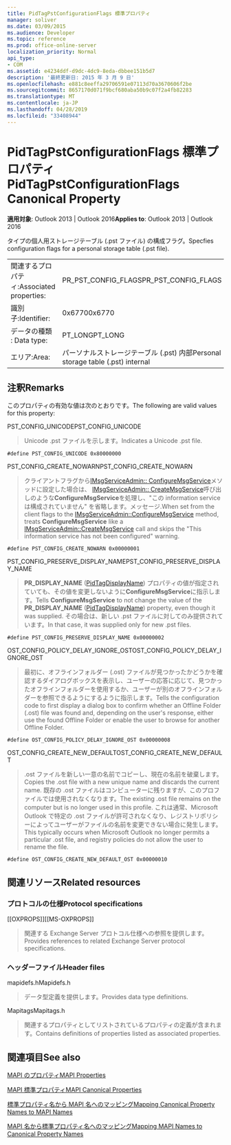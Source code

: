 ```yaml
---
title: PidTagPstConfigurationFlags 標準プロパティ
manager: soliver
ms.date: 03/09/2015
ms.audience: Developer
ms.topic: reference
ms.prod: office-online-server
localization_priority: Normal
api_type:
- COM
ms.assetid: e4234ddf-d9dc-4dc9-8eda-dbbee151b5d7
description: '最終更新日: 2015 年 3 月 9 日'
ms.openlocfilehash: e881c8eeffa29706591e07113d70a3670606f2be
ms.sourcegitcommit: 8657170d071f9bcf680aba50b9c07f2a4fb82283
ms.translationtype: MT
ms.contentlocale: ja-JP
ms.lasthandoff: 04/28/2019
ms.locfileid: "33408944"
---
```

# <a name="pidtagpstconfigurationflags-canonical-property"></a><span data-ttu-id="17dd3-103">PidTagPstConfigurationFlags 標準プロパティ</span><span class="sxs-lookup"><span data-stu-id="17dd3-103">PidTagPstConfigurationFlags Canonical Property</span></span>
  
<span data-ttu-id="17dd3-104">**適用対象**: Outlook 2013 | Outlook 2016</span><span class="sxs-lookup"><span data-stu-id="17dd3-104">**Applies to**: Outlook 2013 | Outlook 2016</span></span> 
  
<span data-ttu-id="17dd3-105">タイプの個人用ストレージテーブル (.pst ファイル) の構成フラグ。</span><span class="sxs-lookup"><span data-stu-id="17dd3-105">Specfies configuration flags for a personal storage table (.pst file).</span></span>
  
|||
|:-----|:-----|
|<span data-ttu-id="17dd3-106">関連するプロパティ:</span><span class="sxs-lookup"><span data-stu-id="17dd3-106">Associated properties:</span></span>  <br/> |<span data-ttu-id="17dd3-107">PR_PST_CONFIG_FLAGS</span><span class="sxs-lookup"><span data-stu-id="17dd3-107">PR_PST_CONFIG_FLAGS</span></span>  <br/> |
|<span data-ttu-id="17dd3-108">識別子:</span><span class="sxs-lookup"><span data-stu-id="17dd3-108">Identifier:</span></span>  <br/> |<span data-ttu-id="17dd3-109">0x6770</span><span class="sxs-lookup"><span data-stu-id="17dd3-109">0x6770</span></span>  <br/> |
|<span data-ttu-id="17dd3-110">データの種類 : </span><span class="sxs-lookup"><span data-stu-id="17dd3-110">Data type:</span></span>  <br/> |<span data-ttu-id="17dd3-111">PT_LONG</span><span class="sxs-lookup"><span data-stu-id="17dd3-111">PT_LONG</span></span>  <br/> |
|<span data-ttu-id="17dd3-112">エリア:</span><span class="sxs-lookup"><span data-stu-id="17dd3-112">Area:</span></span>  <br/> |<span data-ttu-id="17dd3-113">パーソナルストレージテーブル (.pst) 内部</span><span class="sxs-lookup"><span data-stu-id="17dd3-113">Personal storage table (.pst) internal</span></span>  <br/> |
   
## <a name="remarks"></a><span data-ttu-id="17dd3-114">注釈</span><span class="sxs-lookup"><span data-stu-id="17dd3-114">Remarks</span></span>

<span data-ttu-id="17dd3-115">このプロパティの有効な値は次のとおりです。</span><span class="sxs-lookup"><span data-stu-id="17dd3-115">The following are valid values for this property:</span></span>
  
<span data-ttu-id="17dd3-116">PST_CONFIG_UNICODE</span><span class="sxs-lookup"><span data-stu-id="17dd3-116">PST_CONFIG_UNICODE</span></span>
  
> <span data-ttu-id="17dd3-117">Unicode .pst ファイルを示します。</span><span class="sxs-lookup"><span data-stu-id="17dd3-117">Indicates a Unicode .pst file.</span></span> 
    
   `#define PST_CONFIG_UNICODE 0x80000000`
    
<span data-ttu-id="17dd3-118">PST_CONFIG_CREATE_NOWARN</span><span class="sxs-lookup"><span data-stu-id="17dd3-118">PST_CONFIG_CREATE_NOWARN</span></span>
  
> <span data-ttu-id="17dd3-119">クライアントフラグから[IMsgServiceAdmin:: ConfigureMsgService](imsgserviceadmin-configuremsgservice.md)メソッドに設定した場合は、 [IMsgServiceAdmin:: CreateMsgService](imsgserviceadmin-createmsgservice.md)呼び出しのような**ConfigureMsgService**を処理し、"この information service は構成されていません" を省略します。メッセージ.</span><span class="sxs-lookup"><span data-stu-id="17dd3-119">When set from the client flags to the [IMsgServiceAdmin::ConfigureMsgService](imsgserviceadmin-configuremsgservice.md) method, treats **ConfigureMsgService** like a [IMsgServiceAdmin::CreateMsgService](imsgserviceadmin-createmsgservice.md) call and skips the "This information service has not been configured" warning.</span></span> 
    
   `#define PST_CONFIG_CREATE_NOWARN 0x00000001`
    
<span data-ttu-id="17dd3-120">PST_CONFIG_PRESERVE_DISPLAY_NAME</span><span class="sxs-lookup"><span data-stu-id="17dd3-120">PST_CONFIG_PRESERVE_DISPLAY_NAME</span></span>
  
> <span data-ttu-id="17dd3-121">**PR_DISPLAY_NAME** ([PidTagDisplayName](pidtagdisplayname-canonical-property.md)) プロパティの値が指定されていても、その値を変更しないように**ConfigureMsgService**に指示します。</span><span class="sxs-lookup"><span data-stu-id="17dd3-121">Tells **ConfigureMsgService** to not change the value of the **PR_DISPLAY_NAME** ([PidTagDisplayName](pidtagdisplayname-canonical-property.md)) property, even though it was supplied.</span></span> <span data-ttu-id="17dd3-122">その場合は、新しい .pst ファイルに対してのみ提供されています。</span><span class="sxs-lookup"><span data-stu-id="17dd3-122">In that case, it was supplied only for new .pst files.</span></span>
    
   `#define PST_CONFIG_PRESERVE_DISPLAY_NAME 0x00000002`
    
<span data-ttu-id="17dd3-123">OST_CONFIG_POLICY_DELAY_IGNORE_OST</span><span class="sxs-lookup"><span data-stu-id="17dd3-123">OST_CONFIG_POLICY_DELAY_IGNORE_OST</span></span>
  
> <span data-ttu-id="17dd3-124">最初に、オフラインフォルダー (.ost) ファイルが見つかったかどうかを確認するダイアログボックスを表示し、ユーザーの応答に応じて、見つかったオフラインフォルダーを使用するか、ユーザーが別のオフラインフォルダーを参照できるようにするように指示します。</span><span class="sxs-lookup"><span data-stu-id="17dd3-124">Tells the configuration code to first display a dialog box to confirm whether an Offline Folder (.ost) file was found and, depending on the user's response, either use the found Offline Folder or enable the user to browse for another Offline Folder.</span></span>
    
   `#define OST_CONFIG_POLICY_DELAY_IGNORE_OST 0x00000008`
    
<span data-ttu-id="17dd3-125">OST_CONFIG_CREATE_NEW_DEFAULT</span><span class="sxs-lookup"><span data-stu-id="17dd3-125">OST_CONFIG_CREATE_NEW_DEFAULT</span></span>
  
> <span data-ttu-id="17dd3-126">.ost ファイルを新しい一意の名前でコピーし、現在の名前を破棄します。</span><span class="sxs-lookup"><span data-stu-id="17dd3-126">Copies the .ost file with a new unique name and discards the current name.</span></span> <span data-ttu-id="17dd3-127">既存の .ost ファイルはコンピューターに残りますが、このプロファイルでは使用されなくなります。</span><span class="sxs-lookup"><span data-stu-id="17dd3-127">The existing .ost file remains on the computer but is no longer used in this profile.</span></span> <span data-ttu-id="17dd3-128">これは通常、Microsoft Outlook で特定の .ost ファイルが許可されなくなり、レジストリポリシーによってユーザーがファイルの名前を変更できない場合に発生します。</span><span class="sxs-lookup"><span data-stu-id="17dd3-128">This typically occurs when Microsoft Outlook no longer permits a particular .ost file, and registry policies do not allow the user to rename the file.</span></span> 
    
   `#define OST_CONFIG_CREATE_NEW_DEFAULT_OST 0x00000010`
    
## <a name="related-resources"></a><span data-ttu-id="17dd3-129">関連リソース</span><span class="sxs-lookup"><span data-stu-id="17dd3-129">Related resources</span></span>

### <a name="protocol-specifications"></a><span data-ttu-id="17dd3-130">プロトコルの仕様</span><span class="sxs-lookup"><span data-stu-id="17dd3-130">Protocol specifications</span></span>

<span data-ttu-id="17dd3-131">[[OXPROPS]]</span><span class="sxs-lookup"><span data-stu-id="17dd3-131">[[MS-OXPROPS]]</span></span> 
  
> <span data-ttu-id="17dd3-132">関連する Exchange Server プロトコル仕様への参照を提供します。</span><span class="sxs-lookup"><span data-stu-id="17dd3-132">Provides references to related Exchange Server protocol specifications.</span></span>
    
### <a name="header-files"></a><span data-ttu-id="17dd3-133">ヘッダーファイル</span><span class="sxs-lookup"><span data-stu-id="17dd3-133">Header files</span></span>

<span data-ttu-id="17dd3-134">mapidefs.h</span><span class="sxs-lookup"><span data-stu-id="17dd3-134">Mapidefs.h</span></span>
  
> <span data-ttu-id="17dd3-135">データ型定義を提供します。</span><span class="sxs-lookup"><span data-stu-id="17dd3-135">Provides data type definitions.</span></span>
    
<span data-ttu-id="17dd3-136">Mapitags</span><span class="sxs-lookup"><span data-stu-id="17dd3-136">Mapitags.h</span></span>
  
> <span data-ttu-id="17dd3-137">関連するプロパティとしてリストされているプロパティの定義が含まれます。</span><span class="sxs-lookup"><span data-stu-id="17dd3-137">Contains definitions of properties listed as associated properties.</span></span>
    
## <a name="see-also"></a><span data-ttu-id="17dd3-138">関連項目</span><span class="sxs-lookup"><span data-stu-id="17dd3-138">See also</span></span>



[<span data-ttu-id="17dd3-139">MAPI のプロパティ</span><span class="sxs-lookup"><span data-stu-id="17dd3-139">MAPI Properties</span></span>](mapi-properties.md)
  
[<span data-ttu-id="17dd3-140">MAPI 標準プロパティ</span><span class="sxs-lookup"><span data-stu-id="17dd3-140">MAPI Canonical Properties</span></span>](mapi-canonical-properties.md)
  
[<span data-ttu-id="17dd3-141">標準プロパティ名から MAPI 名へのマッピング</span><span class="sxs-lookup"><span data-stu-id="17dd3-141">Mapping Canonical Property Names to MAPI Names</span></span>](mapping-canonical-property-names-to-mapi-names.md)
  
[<span data-ttu-id="17dd3-142">MAPI 名から標準プロパティ名へのマッピング</span><span class="sxs-lookup"><span data-stu-id="17dd3-142">Mapping MAPI Names to Canonical Property Names</span></span>](mapping-mapi-names-to-canonical-property-names.md)


